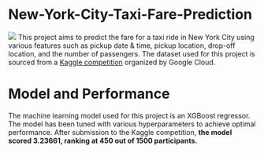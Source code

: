 # New-York-City-Taxi-Fare-Prediction
![](https://i.imgur.com/ecwUY8F.png)
This project aims to predict the fare for a taxi ride in New York City using various features such as pickup date & time, pickup location, drop-off location, and the number of passengers. The dataset used for this project is sourced from a [Kaggle competition](ttps://www.kaggle.com/c/new-york-city-taxi-fare-prediction) organized by Google Cloud.

# Model and Performance 
The machine learning model used for this project is an XGBoost regressor. The model has been tuned with various hyperparameters to achieve optimal performance.
After submission to the Kaggle competition, **the model scored 3.23661, ranking at 450 out of 1500 participants.**
